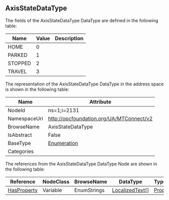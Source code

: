 <!-- datatype -->
## AxisStateDataType
  
<!-- end of description -->
The fields of the AxisStateDataType DataType are defined in the following table:  

|Name|Value| Description|
|---|---|---|
|HOME|0||
|PARKED|1||
|STOPPED|2||
|TRAVEL|3||

The representation of the AxisStateDataType DataType in the address space is shown in the following table:  

|Name|Attribute|
|---|---|
|NodeId|ns=1;i=2131|
|NamespaceUri|http://opcfoundation.org/UA/MTConnect/v2|
|BrowseName|AxisStateDataType|
|IsAbstract|False|
|BaseType|[Enumeration](../../../Core/Part3/DataTypes/Enumeration/readme.md)|
|Categories||

The references from the AxisStateDataType DataType Node are shown in the following table:  

|Reference|NodeClass|BrowseName|DataType|TypeDefinition|ModellingRule|
|---|---|---|---|---|---|
|[HasProperty](../../../Core/Part3/ReferenceTypes/HasProperty/readme.md)|Variable|EnumStrings|[LocalizedText](../../../Core/Part3/DataTypes/LocalizedText/readme.md)[]|[PropertyType](../../../Core/Part5/VariableTypes/PropertyType/readme.md)|[Mandatory](../../../Core/Objects/Mandatory/readme.md)|

